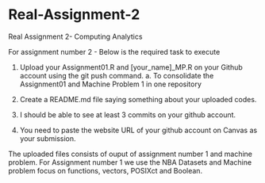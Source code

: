 # Real-Assignment-2
Real Assignment 2- Computing Analytics

For assignment number 2 - Below is the required task to execute 

1. Upload your Assignment01.R and [your_name]_MP.R on your Github account using the git push command.
  a. To consolidate the Assignment01 and Machine Problem 1 in one repository

2. Create a  README.md file saying something about your uploaded codes.

3. I should be able to see at least 3 commits on your github account.

4. You need to paste the website URL of your github account on Canvas as your submission.

The uploaded files consists of ouput of assignment number 1 and machine problem. 
For Assignment number 1 we use the NBA Datasets and Machine problem focus on functions, vectors, POSIXct and Boolean. 

